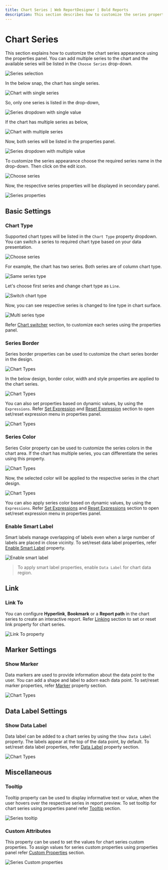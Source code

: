 ```yaml
---
title: Chart Series | Web ReportDesigner | Bold Reports
description: This section describes how to customize the series properties in Chart Report Item with Bold Report Designer
---
```


# Chart Series

This section explains how to customize the chart series appearance using the properties panel. You can add multiple series to the chart and the available series will be listed in the `Choose Series` drop-down.

![Series selection](/static/assets/on-premise/images/report-designer/report-items/chart/series/choose-series.png)

In the below snap, the chart has single series.

![Chart with single series](/static/assets/on-premise/images/report-designer/report-items/chart/series/chart-with-single-series.png)

So, only one series is listed in the drop-down,

![Series dropdown with single value](/static/assets/on-premise/images/report-designer/report-items/chart/series/single-series-list-in-drop-down.png)

If the chart has multiple series as below,

![Chart with multiple series](/static/assets/on-premise/images/report-designer/report-items/chart/series/chart-with-multiple-series.png)

Now, both series will be listed in the properties panel.

![Series dropdown with multiple value](/static/assets/on-premise/images/report-designer/report-items/chart/series/multi-series-list-in-drop-down.png)

To customize the series appearance choose the required series name in the drop-down. Then click on the edit icon.

![Choose series](/static/assets/on-premise/images/report-designer/report-items/chart/series/edit-option.png)

Now, the respective series properties will be displayed in secondary panel.

![Series properties](/static/assets/on-premise/images/report-designer/report-items/chart/series/properties.png)

## Basic Settings

### Chart Type

Supported chart types will be listed in the `Chart Type` property dropdown. You can switch a series to required chart type based on your data presentation.

![Choose series](/static/assets/on-premise/images/report-designer/report-items/chart/series/properties.png)

For example, the chart has two series. Both series are of column chart type.

![Same series type](/static/assets/on-premise/images/report-designer/report-items/chart/series/same-series-type.png)

Let's choose first series and change chart type as `Line`.

![Switch chart type](/static/assets/on-premise/images/report-designer/report-items/chart/series/switch-chart-type.png)

Now, you can see respective series is changed to line type in chart surface.

![Multi series type](/static/assets/on-premise/images/report-designer/report-items/chart/series/multi-series-type.png)

Refer [Chart switcher](./../../../report-items/chart/switch-chart-type/) section, to customize each series using the properties panel.

### Series Border

Series border properties can be used to customize the chart series border in the design.

![Chart Types](/static/assets/on-premise/images/report-designer/report-items/chart/series/series-border.png)

In the below design, border color, width and style properties are applied to the chart series.

![Chart Types](/static/assets/on-premise/images/report-designer/report-items/chart/series/border-design.png)

You can also set properties based on dynamic values, by using the `Expressions`. Refer [Set Expression](./../../../compose-report/properties-panel/#set-expression) and [Reset Expression](./../../../compose-report/properties-panel/#reset-expression) section to open set/reset expression menu in properties panel.

![Chart Types](/static/assets/on-premise/images/report-designer/report-items/chart/series/border-expression-menu.png)

### Series Color

Series Color property can be used to customize the series colors in the chart area. If the chart has multiple series, you can differentiate the series using this property.

![Chart Types](/static/assets/on-premise/images/report-designer/report-items/chart/series/series-color-first-series.png)

Now, the selected color will be applied to the respective series in the chart design.

![Chart Types](/static/assets/on-premise/images/report-designer/report-items/chart/series/first-series-color-design.png)

You can also apply series color based on dynamic values, by using the `Expressions`. Refer [Set Expressions](./../../../compose-report/properties-panel/#set-expression) and [Reset Expressions](./../../../compose-report/properties-panel/#reset-expression) section to open set/reset expression menu in properties panel.

### Enable Smart Label

Smart labels manage overlapping of labels even when a large number of labels are placed in close vicinity. To set/reset data label properties, refer [Enable Smart Label](./../../../report-items/chart/smart-label/) property.

![Enable smart label](/static/assets/on-premise/images/report-designer/report-items/chart/series/enable-smart-label.png)

> To apply smart label properties, enable `Data Label` for chart data region.

## Link

### Link To

You can configure **Hyperlink**, **Bookmark** or a **Report path** in the chart series to create an interactive report. Refer [Linking](./../../../compose-report/link-data/) section to set or reset link property for chart series.

![Link To property](/static/assets/on-premise/images/report-designer/report-items/chart/link-to-property.png)

## Marker Settings

### Show Marker

Data markers are used to provide information about the data point to the user. You can add a shape and label to adorn each data point. To set/reset marker properties, refer [Marker](./../../../report-items/chart/marker/) property section.

![Chart Types](/static/assets/on-premise/images/report-designer/report-items/chart/series/marker.png)

## Data Label Settings

### Show Data Label

Data label can be added to a chart series by using the `Show Data Label` property. The labels appear at the top of the data point, by default. To set/reset data label properties, refer [Data Label](./../../../report-items/chart/data-label/) property section.

![Chart Types](/static/assets/on-premise/images/report-designer/report-items/chart/series/data-label.png)

## Miscellaneous

### Tooltip

Tooltip property can be used to display informative text or value, when the user hovers over the respective series in report preview. To set tooltip for chart series using properties panel refer [Tooltip](./../../../compose-report/common-properties/#tooltip) section.

![Series tooltip](/static/assets/on-premise/images/report-designer/report-items/chart/series/tooltip.png)

### Custom Attributes

This property can be used to set the values for chart series custom properties. To assign values for series custom properties using properties panel refer [Custom Properties](./../../../compose-report/common-properties/#custom-properties) section.

![Series Custom properties](/static/assets/on-premise/images/report-designer/report-items/chart/custom-attributes.png)